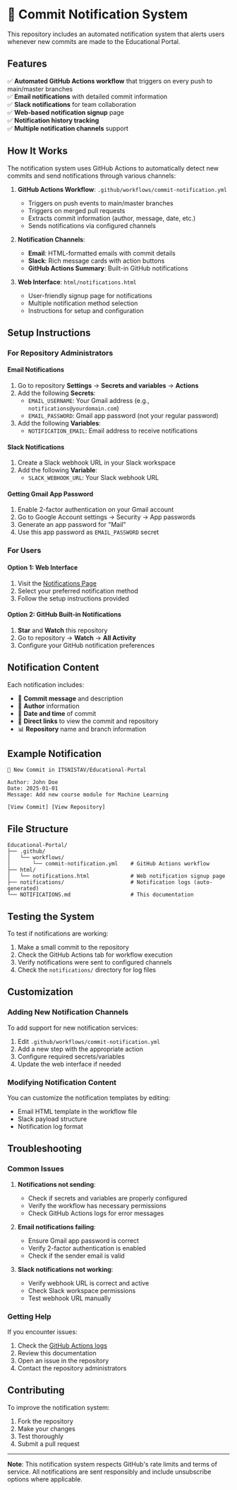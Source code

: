 # 🔔 Commit Notification System

This repository includes an automated notification system that alerts users whenever new commits are made to the Educational Portal.

## Features

✅ **Automated GitHub Actions workflow** that triggers on every push to main/master branches  
✅ **Email notifications** with detailed commit information  
✅ **Slack notifications** for team collaboration  
✅ **Web-based notification signup** page  
✅ **Notification history tracking**  
✅ **Multiple notification channels** support  

## How It Works

The notification system uses GitHub Actions to automatically detect new commits and send notifications through various channels:

1. **GitHub Actions Workflow**: `.github/workflows/commit-notification.yml`
   - Triggers on push events to main/master branches
   - Triggers on merged pull requests
   - Extracts commit information (author, message, date, etc.)
   - Sends notifications via configured channels

2. **Notification Channels**:
   - **Email**: HTML-formatted emails with commit details
   - **Slack**: Rich message cards with action buttons
   - **GitHub Actions Summary**: Built-in GitHub notifications

3. **Web Interface**: `html/notifications.html`
   - User-friendly signup page for notifications
   - Multiple notification method selection
   - Instructions for setup and configuration

## Setup Instructions

### For Repository Administrators

#### Email Notifications
1. Go to repository **Settings** → **Secrets and variables** → **Actions**
2. Add the following **Secrets**:
   - `EMAIL_USERNAME`: Your Gmail address (e.g., `notifications@yourdomain.com`)
   - `EMAIL_PASSWORD`: Gmail app password (not your regular password)
3. Add the following **Variables**:
   - `NOTIFICATION_EMAIL`: Email address to receive notifications

#### Slack Notifications
1. Create a Slack webhook URL in your Slack workspace
2. Add the following **Variable**:
   - `SLACK_WEBHOOK_URL`: Your Slack webhook URL

#### Getting Gmail App Password
1. Enable 2-factor authentication on your Gmail account
2. Go to Google Account settings → Security → App passwords
3. Generate an app password for "Mail"
4. Use this app password as `EMAIL_PASSWORD` secret

### For Users

#### Option 1: Web Interface
1. Visit the [Notifications Page](html/notifications.html)
2. Select your preferred notification method
3. Follow the setup instructions provided

#### Option 2: GitHub Built-in Notifications
1. **Star** and **Watch** this repository
2. Go to repository → **Watch** → **All Activity**
3. Configure your GitHub notification preferences

## Notification Content

Each notification includes:

- 📝 **Commit message** and description
- 👤 **Author** information
- 📅 **Date and time** of commit
- 🔗 **Direct links** to view the commit and repository
- 📊 **Repository** name and branch information

## Example Notification

```
🚀 New Commit in ITSNISTAV/Educational-Portal

Author: John Doe
Date: 2025-01-01
Message: Add new course module for Machine Learning

[View Commit] [View Repository]
```

## File Structure

```
Educational-Portal/
├── .github/
│   └── workflows/
│       └── commit-notification.yml    # GitHub Actions workflow
├── html/
│   └── notifications.html             # Web notification signup page
├── notifications/                     # Notification logs (auto-generated)
└── NOTIFICATIONS.md                   # This documentation
```

## Testing the System

To test if notifications are working:

1. Make a small commit to the repository
2. Check the GitHub Actions tab for workflow execution
3. Verify notifications were sent to configured channels
4. Check the `notifications/` directory for log files

## Customization

### Adding New Notification Channels

To add support for new notification services:

1. Edit `.github/workflows/commit-notification.yml`
2. Add a new step with the appropriate action
3. Configure required secrets/variables
4. Update the web interface if needed

### Modifying Notification Content

You can customize the notification templates by editing:
- Email HTML template in the workflow file
- Slack payload structure
- Notification log format

## Troubleshooting

### Common Issues

1. **Notifications not sending**:
   - Check if secrets and variables are properly configured
   - Verify the workflow has necessary permissions
   - Check GitHub Actions logs for error messages

2. **Email notifications failing**:
   - Ensure Gmail app password is correct
   - Verify 2-factor authentication is enabled
   - Check if the sender email is valid

3. **Slack notifications not working**:
   - Verify webhook URL is correct and active
   - Check Slack workspace permissions
   - Test webhook URL manually

### Getting Help

If you encounter issues:
1. Check the [GitHub Actions logs](../../actions)
2. Review this documentation
3. Open an issue in the repository
4. Contact the repository administrators

## Contributing

To improve the notification system:
1. Fork the repository
2. Make your changes
3. Test thoroughly
4. Submit a pull request

---

**Note**: This notification system respects GitHub's rate limits and terms of service. All notifications are sent responsibly and include unsubscribe options where applicable.